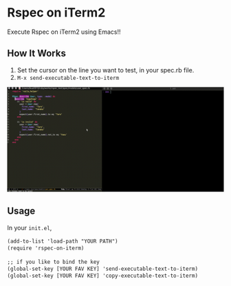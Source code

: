 # Rspec on iTerm2

Execute Rspec on iTerm2 using Emacs!!

## How It Works

1. Set the cursor on the line you want to test, in your spec.rb file.
2. `M-x send-executable-text-to-iterm`

![gif](./images/rspec.gif)

## Usage

In your `init.el`,

```elisp
(add-to-list 'load-path "YOUR PATH")
(require 'rspec-on-iterm)

;; if you like to bind the key
(global-set-key [YOUR FAV KEY] 'send-executable-text-to-iterm)
(global-set-key [YOUR FAV KEY] 'copy-executable-text-to-iterm)
```
